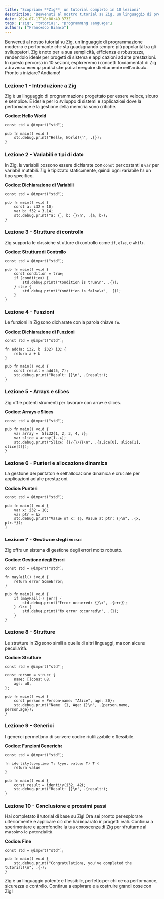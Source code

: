 ```yaml
---
title: "Scopriamo **Zig**: un tutorial completo in 10 lezioni"
description: "Benvenuti al nostro tutorial su Zig, un linguaggio di programmazione moderno e performante che sta guadagnando sempre più popolarità tra gli sviluppatori."
date: 2024-07-17T18:00:49.373Z
tags: ["zig", "tutorial", "programming language"]
authors: ["Francesco Bianco"]
---
```


Benvenuti al nostro tutorial su Zig, un linguaggio di programmazione moderno e performante che sta guadagnando sempre più popolarità tra gli sviluppatori. Zig è noto per la sua semplicità, efficienza e robustezza, rendendolo ideale per progetti di sistema e applicazioni ad alte prestazioni. In questo percorso in 10 sezioni, esploreremo i concetti fondamentali di Zig attraverso esempi pratici che potrai eseguire direttamente nell'articolo. Pronto a iniziare? Andiamo!

### Lezione 1 - Introduzione a Zig

Zig è un linguaggio di programmazione progettato per essere veloce, sicuro e semplice. È ideale per lo sviluppo di sistemi e applicazioni dove la performance e la gestione della memoria sono critiche.

**Codice: Hello World**
```zig {.is-runnable}
const std = @import("std");

pub fn main() void {
    std.debug.print("Hello, World!\n", .{});
}
```

### Lezione 2 - Variabili e tipi di dato

In Zig, le variabili possono essere dichiarate con `const` per costanti e `var` per variabili mutabili. Zig è tipizzato staticamente, quindi ogni variabile ha un tipo specifico.

**Codice: Dichiarazione di Variabili**
```zig {.is-runnable}
const std = @import("std");

pub fn main() void {
    const a: i32 = 10;
    var b: f32 = 3.14;
    std.debug.print("a: {}, b: {}\n", .{a, b});
}
```

### Lezione 3 - Strutture di controllo

Zig supporta le classiche strutture di controllo come `if`, `else`, e `while`.

**Codice: Strutture di Controllo**
```zig {.is-runnable}
const std = @import("std");

pub fn main() void {
    const condition = true;
    if (condition) {
        std.debug.print("Condition is true\n", .{});
    } else {
        std.debug.print("Condition is false\n", .{});
    }
}
```

### Lezione 4 - Funzioni

Le funzioni in Zig sono dichiarate con la parola chiave `fn`.

**Codice: Dichiarazione di Funzioni**
```zig {.is-runnable}
const std = @import("std");

fn add(a: i32, b: i32) i32 {
    return a + b;
}

pub fn main() void {
    const result = add(5, 7);
    std.debug.print("Result: {}\n", .{result});
}
```

### Lezione 5 - Arrays e slices

Zig offre potenti strumenti per lavorare con array e slices.

**Codice: Arrays e Slices**
```zig {.is-runnable}
const std = @import("std");

pub fn main() void {
    var array = [5]i32{1, 2, 3, 4, 5};
    var slice = array[1..4];
    std.debug.print("Slice: {}/{}/{}\n", .{slice[0], slice[1], slice[2]});
}
```

### Lezione 6 - Punteri e allocazione dinamica

La gestione dei puntatori e dell'allocazione dinamica è cruciale per applicazioni ad alte prestazioni.

**Codice: Punteri**
```zig {.is-runnable}
const std = @import("std");

pub fn main() void {
    var x: i32 = 10;
    var ptr = &x;
    std.debug.print("Value of x: {}, Value at ptr: {}\n", .{x, ptr.*});
}
```

### Lezione 7 - Gestione degli errori

Zig offre un sistema di gestione degli errori molto robusto.

**Codice: Gestione degli Errori**
```zig {.is-runnable}
const std = @import("std");

fn mayFail() !void {
    return error.SomeError;
}

pub fn main() void {
    if (mayFail()) |err| {
        std.debug.print("Error occurred: {}\n", .{err});
    } else {
        std.debug.print("No error occurred\n", .{});
    }
}
```

### Lezione 8 - Strutture

Le strutture in Zig sono simili a quelle di altri linguaggi, ma con alcune peculiarità.

**Codice: Strutture**
```zig {.is-runnable}
const std = @import("std");

const Person = struct {
    name: []const u8,
    age: u8,
};

pub fn main() void {
    const person = Person{name: "Alice", age: 30};
    std.debug.print("Name: {}, Age: {}\n", .{person.name, person.age});
}
```

### Lezione 9 - Generici

I generici permettono di scrivere codice riutilizzabile e flessibile.

**Codice: Funzioni Generiche**
```zig {.is-runnable}
const std = @import("std");

fn identity(comptime T: type, value: T) T {
    return value;
}

pub fn main() void {
    const result = identity(i32, 42);
    std.debug.print("Result: {}\n", .{result});
}
```

### Lezione 10 - Conclusione e prossimi passi

Hai completato il tutorial di base su Zig! Ora sei pronto per esplorare ulteriormente e applicare ciò che hai imparato in progetti reali. Continua a sperimentare e approfondire la tua conoscenza di Zig per sfruttarne al massimo le potenzialità.

**Codice: Fine**
```zig {.is-runnable}
const std = @import("std");

pub fn main() void {
    std.debug.print("Congratulations, you've completed the tutorial!\n", .{});
}
```

Zig è un linguaggio potente e flessibile, perfetto per chi cerca performance, sicurezza e controllo. Continua a esplorare e a costruire grandi cose con Zig!

